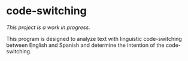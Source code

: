 # code-switching

_This project is a work in progress._

This program is designed to analyze text with linguistic code-switching between English and Spanish and determine the intention of the code-switching.
